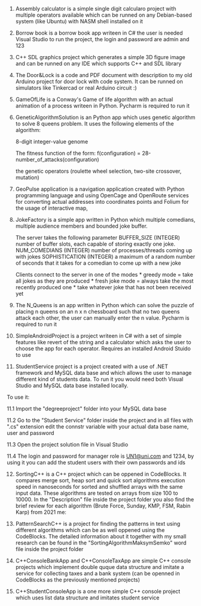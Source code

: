 1. Assembly calculator is a simple single digit calcularo project with multiple operators available which can be runned on any Debian-based system (like Ubuntu) with NASM shell installed on it 

2. Borrow book is a borrow book app writeen in C# the user is needed Visual Studio to run the project, the login and password are admin and 123

3. C++ SDL graphics project which generates a simple 3D figure image and can be runned on any IDE which supports C++ and SDL library

4. The Door&Lock is a code and PDF document with description to my old Arduino project for door lock with code system. It can be runned on simulators like Tinkercad or real Arduino circuit :)

5. GameOfLife is a Conway's Game of life algorithm with an actual animation of a process writeen in Python. Pycharm is required to run it

6. GeneticAlgorithmSolution is an Python app which uses genetic algorithm to solve 8 queens problem. It uses the following elements of the algorithm:

   8-digit integer-value genome

   The fitness function of the form: f(configuration) = 28-number_of_attacks(configuration)

   the genetic operators (roulette wheel selection, two-site crossover, mutation)


7. GeoPulse application is a navigation application created with Python programming language and using OpenCage and OpenRoute services for converting actual addresses into coordinates points and Folium for the usage of interactive map, 

8. JokeFactory is a simple app written in Python which multiple comedians, multiple audience members and bounded joke buffer.

	The server takes the following parameter
		BUFFER_SIZE  (INTEGER)  number of buffer slots, each capable of storing exactly one joke.
		NUM_COMEDIANS (INTEGER) number of processes/threads coming up with jokes
		SOPHISTICATION (INTEGER) a maximum of a random number of seconds that it takes for a comedian to come up with a new joke

	Clients connect to the server in one of the modes
		* greedy mode = take all jokes as they are produced
		* fresh joke mode = always take the most recently produced one
		* take whatever joke that has not been received yet 

9. The N_Queens is an app written in Python which can solve the puzzle of placing n queens on an n x n chessboard such that no two queens attack each other, the user can manually enter the n value. Pycharm is required to run it

10. SimpleAndroidProject is a project writeen in C# with a set of simple features like revert of the string and a calculator which asks the user to choose the app for each operator. Requires an installed Android Stuido to use

11. StudentService project is a project created with a use of .NET framework and MySQL data base and which allows the user to manage different kind of students data. To run it you would need both Visual Studio and MySQL data base installed locally. 

To use it: 

11.1 Import the "degreeproject" folder into your MySQL data base 

11.2 Go to the "Student Service" folder inside the project and in all files with ".cs" extension edit the connstr variable with your actual data base name, user and password

11.3 Open the project solution file in Visual Studio

11.4 The login and password for manager role is UN1@uni.com and 1234, by using it you can add the student users with their own passwords and ids

12. SortingC++ is a C++ project which can be oppened in CodeBlocks. It compares merge sort, heap sort and quick sort algorithms execution speed in nanoseconds for sorted and shuffled arrays with the same input data. These algorithms are tested on arrays from size 100 to 10000. In the "Description" file inside the project folder you also find the brief review for each algorithm (Brute Force, Sunday, KMP, FSM, Rabin Karp) from 2021 me:

13. PatternSearchC++ is a project for finding the patterns in text using different algorithms which can be as well oppened using the CodeBlocks. The detailed information about it together with my small research can be found in the "SortingAlgorithmMaksymSemko" word file inside the project folder

14. C++ConsoleBankApp and C++ConsoleTaxApp are simple C++ console projects which implement double quque data structure and imitate a service for collecting taxes and a bank system (can be openned in CodeBlocks as the previously mentioned projects)

15. C++StudentConsoleApp is a one more simple C++ console project which uses list data structure and imitates student service


 



                              
                              
